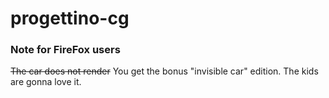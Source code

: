 # progettino-cg

### Note for FireFox users
~~The car does not render~~ You get the bonus "invisible car" edition. The kids are gonna love it.
